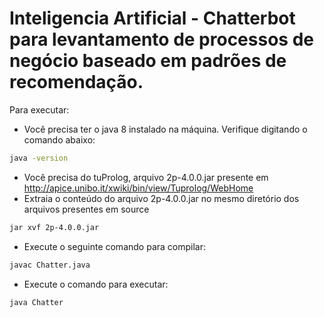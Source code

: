 # Inteligencia Artificial - Chatterbot para levantamento de processos de negócio baseado em padrões de recomendação.

Para executar:
- Você precisa ter o java 8 instalado na máquina. Verifique digitando o comando abaixo:
```sh
java -version
```
- Você precisa do tuProlog, arquivo 2p-4.0.0.jar presente em  http://apice.unibo.it/xwiki/bin/view/Tuprolog/WebHome
- Extraia o conteúdo do arquivo 2p-4.0.0.jar no mesmo diretório dos arquivos presentes em source
```sh
jar xvf 2p-4.0.0.jar
```
- Execute o seguinte comando para compilar:
```sh
javac Chatter.java
```
- Execute o comando para executar:
```sh
java Chatter
```
